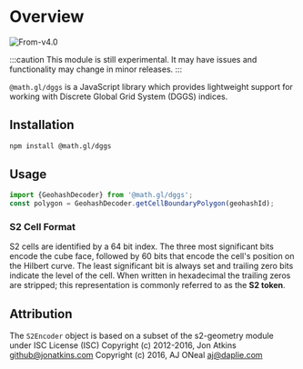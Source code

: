 # Overview

<p class="badges">
  <img src="https://img.shields.io/badge/From-v4.0-blue.svg?style=flat-square" alt="From-v4.0" />
</p>

:::caution
This module is still experimental. It may have issues and functionality may change in minor releases.
:::

`@math.gl/dggs` is a JavaScript library which provides lightweight support for working with Discrete Global Grid System (DGGS) indices.

## Installation

```bash
npm install @math.gl/dggs
```

## Usage

```js
import {GeohashDecoder} from '@math.gl/dggs';
const polygon = GeohashDecoder.getCellBoundaryPolygon(geohashId);
```

### S2 Cell Format

S2 cells are identified by a 64&nbsp;bit index. The three most significant bits
encode the cube face, followed by 60&nbsp;bits that encode the cell's position on
the Hilbert curve. The least significant bit is always set and trailing zero
bits indicate the level of the cell. When written in hexadecimal the trailing
zeros are stripped; this representation is commonly referred to as the **S2
token**.

## Attribution

The `S2Encoder` object is based on a subset of the s2-geometry module under ISC License (ISC)
Copyright (c) 2012-2016, Jon Atkins github@jonatkins.com
Copyright (c) 2016, AJ ONeal aj@daplie.com
